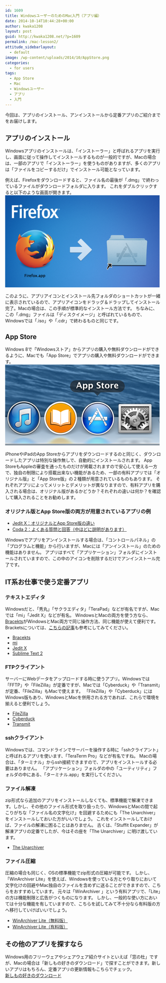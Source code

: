```yaml
---
id: 1609
title: WindowsユーザーのためのMac入門（アプリ編）
date: 2014-10-14T10:44:28+00:00
author: kwaka1208
layout: post
guid: http://kwaka1208.net/?p=1609
permalink: /mac-lesson2/
attitude_sidebarlayout:
  - default
image: /wp-content/uploads/2014/10/AppStore.png
categories:
  - for users
tags:
  - App Store
  - Mac
  - Windowsユーザー
  - アプリ
  - 入門
---
```

<p>
今回は、アプリのインストール、アンインストールから定番アプリのご紹介までをお届けします。
</p>
<h2>アプリのインストール</h2>
<p>
Windowsアプリのインストールは、「インストーラー」と呼ばれるアプリを実行し、画面に従って操作してインストールするものが一般的ですが、Macの場合は、一部のアプリで「インストーラー」を使うものがありますが、多くのアプリは「ファイルをコピーするだけ」でインストール可能となっています。
</p>
<p>
例えば、Firefoxをダウンロードすると、ファイル名の最後が「.dmg」で終わっているファイルがダウンロードフォルダに入ります。
これをダブルクリックすると以下のような画面が開きます。
<img src="/assets/images/2014/10/firefox.png" alt="Firefoxの画面例">
</p>
<p>
このように、アプリアイコンとインストール先フォルダのショートカットが一緒に表示されているので、アプリアイコンをドラッグ＆ドラップしてインストール完了。Macの場合は、この手順が標準的なインストール方法です。
ちなみに、この「.dmg」ファイルは「ディスクイメージ」と呼ばれているもので、Windowsでは「.iso」や「.cdr」で終わるものと同じです。
</p>
<h2>App Store</h2>
<p>
Windows 8で「Windowsストア」からアプリの購入や無料ダウンロードができるように、Macでも「App Store」でアプリの購入や無料ダウンロードができます。
<img src="/assets/images/2014/10/AppStore.png" alt="App Storeのアイコン">
</p>
<p>
iPhoneやiPadのApp Storeからアプリをダウンロードするのと同じく、ダウンロードしたアプリは特別な操作無しで、自動的にインストールされます。
App StoreもAppleの審査を通ったものだけが掲載されますので安心して使える一方で、独自の制限により搭載出来ない機能があるため、一部の有料アプリでは「オリジナル版」と「App Store版」の２種類が用意されているものもあります。
それぞれアプリによってメリットとデメリットが異なりますので、有料アプリを購入される場合は、オリジナル版があるかどうか？それぞれの違いは何か？を確認して購入されることをお勧めします。
</p>
<h3>オリジナル版とApp Store版の両方が用意されているアプリの例</h3>
<p>
<ul>
    <li><a href="http://www.artman21.com/jp/jedit_x/note_for_appstore.html">Jedit X：オリジナルとApp Store版の違い</a></li>
    <li><a href="http://panic.com/jp/coda/support.html">Coda 2：よくある質問と回答（中ほどに説明があります）</a></li>
</ul>
</p>
Windowsでアプリをアンインストールする場合は、「コントロールパネル」の「プログラムと機能」から行いますが、Macには「アンインストール」のための機能はありません。
アプリはすべて「アプリケーション」フォルダにインストールされていますので、この中のアイコンを削除するだけでアンインストール完了です。

<h2>IT系お仕事で使う定番アプリ</h2>
<h3>テキストエディタ</h3>
<p>
Windowsだと、「秀丸」「サクラエディタ」「TeraPad」などが有名ですが、Macでは「mi」「Jedit X」などが有名。
WindowsとMacの両方を使う方なら、<a href="http://brackets.io/">Bracekts</a>がWindowsとMac両方で同じ操作方法、同じ機能が使えて便利です。Bracketsについては、<a href="http://kwaka1208.net/brackets/">こちらの記事</a>も参考にしてみてください。
<ul>
    <li><a href="http://brackets.io/">Bracekts</a></li>
    <li><a href="http://www.mimikaki.net/">mi</a></li>
    <li><a href="http://www.artman21.com/jp/jedit_x/">Jedit X</a></li>
    <li><a href="http://www.sublimetext.com/">Sublime Text 2</a></li>
</ul>
</p>
<h3>FTPクライアント</h3>
<p>
サーバーにWebデータをアップロードする時に使うアプリ。Windowsでは「FFTP」や「FileZilla」が定番ですが、Macでは「Cyberduck」や「Transmit」が定番、「FileZilla」もMacで使えます。
「FileZilla」や「Cyberduck」にはWindows版もあり、WindowsとMacを併用される方であれば、これらで環境を揃えると便利でしょう。
<ul>
    <li><a href="https://filezilla-project.org/download.php?show_all=1">FileZilla</a></li>
    <li><a href="https://cyberduck.io/?l=ja">Cyberduck</a></li>
    <li><a href="http://panic.com/jp/transmit/">Transmit</a></li>
</ul>
</p>
<h3>sshクライアント</h3>
<p>
Windowsでは、コマンドラインでサーバーを操作する時に「sshクライアント」と呼ばれるアプリを使います、「TeraTerm Pro」などが有名ですね。
Macの場合は、「ターミナル」からssh接続できますので、アプリをインストールする必要はありません。
「アプリケーション」フォルダの中の「ユーティリティ」フォルダの中にある、「ターミナル.app」を実行してください。
</p>
<h3>ファイル解凍</h3>
<p>
zip形式なら追加のアプリをインストールしなくても、標準機能で解凍できます。しかし、その他のファイル形式を取り扱ったり、WindowsとMacの間で起こりがちな「ファイル名の文字化け」を回避するためにも「The Unarchiver」をインストールしておいた方がいいでしょう。
これをインストールしておけば、ファイルの解凍に困ることはありません。
古くは、「Stuffit Expander」が解凍アプリの定番でしたが、今はその座を「The Unarchiver」に明け渡しています。
<ul>
    <li><a href="https://itunes.apple.com/jp/app/the-unarchiver/id425424353?mt=12">The Unarchiver</a></li>
</ul>
</p>
<h3>ファイル圧縮</h3>
<p>
圧縮の場合も同じく、OSの標準機能でzip形式の圧縮が可能です。
しかし、「WinArchiver Lite」を使えば、Windowsを使っている方とやり取りにおいて文字化けの回避やMac独自のファイルを含めずに送ることができますので、こちらをおすすめしています。
元々は「WinArchiver 」という有料アプリで、「Lite」の方は機能制限と広告がつくものになります。
しかし、一般的な使い方においては十分な機能を有していますので、こちらを試してみて不十分なら有料版の方へ移行していけばいいでしょう。
<ul>
    <li><a href="https://itunes.apple.com/jp/app/winarchiver-lite/id414855915?mt=12">WinArchiver Lite（無料版）</a></li>
    <li><a href="https://itunes.apple.com/jp/app/winarchiver/id413215883?mt=12">WinArchiver Lite（有料版）</a></li>
</ul>
</p>
<h2>その他のアプリを探すなら</h2>
<p>
Windows用のフリーウェアやシェアウェア紹介サイトといえば「窓の杜」ですが、Macの場合は「新しもの好きのダウンロード」で探すことができます。新しいアプリはもちろん、定番アプリの更新情報もこちらでチェック。<br />
<a href="http://www.macsoft.jp/">新しもの好きのダウンロード</a>
</p>
